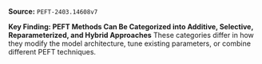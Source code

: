 **Source:** `PEFT-2403.14608v7`

**Key Finding: PEFT Methods Can Be Categorized into Additive, Selective, Reparameterized, and Hybrid Approaches**
These categories differ in how they modify the model architecture, tune existing parameters, or combine different PEFT techniques.
